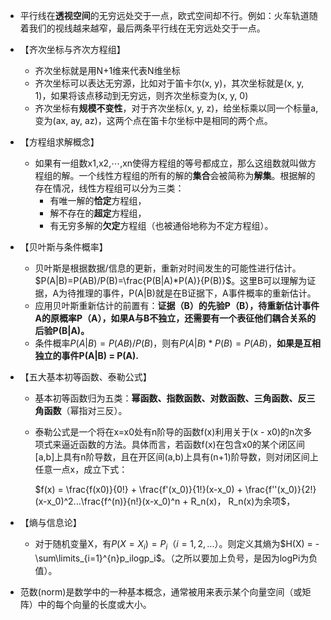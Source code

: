 - 平行线在**透视空间**的无穷远处交于一点，欧式空间却不行。例如：火车轨道随着我们的视线越来越窄，最后两条平行线在无穷远处交于一点。

- 【齐次坐标与齐次方程组】
  - 齐次坐标就是用N+1维来代表N维坐标
  - 齐次坐标可以表达无穷源，比如对于笛卡尔(x, y)，其次坐标就是(x, y, 1)，如果将该点移动到无穷远，则齐次坐标变为(x, y, 0)
  - 齐次坐标有**规模不变性**，对于齐次坐标(x, y, z)，给坐标乘以同一个标量a, 变为(ax, ay, az)，这两个点在笛卡尔坐标中是相同的两个点。

- 【方程组求解概念】
  - 如果有一组数x1,x2,⋯,xn使得方程组的等号都成立，那么这组数就叫做方程组的解。一个线性方程组的所有的解的**集合**会被简称为**解集**。根据解的存在情况，线性方程组可以分为三类：
    - 有唯一解的**恰定**方程组，
    - 解不存在的**超定**方程组，
    - 有无穷多解的**欠定**方程组（也被通俗地称为不定方程组）。

- 【贝叶斯与条件概率】

  - 贝叶斯是根据数据/信息的更新，重新对时间发生的可能性进行估计。$P(A|B)=P(AB)/P(B)=\frac{P(B|A)*P(A)}{P(B)}$。这里B可以理解为证据，A为待推理的事件，P(A|B)就是在B证据下，A事件概率的重新估计。
  - 应用贝叶斯重新估计的前置有：**证据（B）的先验P（B），待重新估计事件A的原概率P（A），如果A与B不独立，还需要有一个表征他们耦合关系的后验P(B|A)。**
  - 条件概率$P(A|B) = P(AB)/P(B)$，则有$P(A|B)*P(B) = P(AB)$，**如果是互相独立的事件P(A|B) = P(A).**

- 【五大基本初等函数、泰勒公式】
  - 基本初等函数归为五类：**幂函数、指数函数、对数函数、三角函数、反三角函数**（幂指对三反）。

  - 泰勒公式是一个将在x=x0处有n阶导的函数f(x)利用关于(x - x0)的n次多项式来逼近函数的方法。具体而言，若函数f(x)在包含x0的某个闭区间[a,b]上具有n阶导数，且在开区间(a,b)上具有(n+1)阶导数，则对闭区间上任意一点x，成立下式：

    $f(x) = \frac{f(x0)}{0!} + \frac{f'(x_0)}{1!}(x-x_0) + \frac{f''(x_0)}{2!}(x-x_0)^2...\frac{f^(n)}{n!}(x-x_0)^n + R_n(x)， R_n(x)为余项$，

- 【熵与信息论】
  - 对于随机变量X，有$P(X = X_i) = P_i （i = 1, 2, ...）$。则定义其熵为$H(X) = -\sum\limits_{i=1}^{n}p_ilogp_i$。（之所以要加上负号，是因为logPi为负值）。

- 范数(norm)是数学中的一种基本概念，通常被用来表示某个向量空间（或矩阵）中的每个向量的长度或大小。
